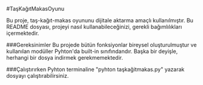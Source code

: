 #TaşKağıtMakasOyunu

Bu proje, taş-kağıt-makas oyununu dijitale aktarma amaçlı kullanılmıştır. Bu README dosyası, projeyi nasıl kullanabileceğinizi, gerekli bağımlılıkları içermektedir.

###Gereksinimler
Bu projede bütün fonksiyonlar bireysel oluşturulmuştur ve kullanılan modüller Pyhton'da built-in sınıfındandır. Başka bir deyişle, herhangi bir dosya indirmek gerekmemektedir.

###Çalıştırırken
Pyhton terminaline "pyhton taşkağitmakas.py" yazarak dosyayı çalıştırabilirsiniz.

